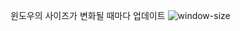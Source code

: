 
윈도우의 사이즈가 변화될 때마다 업데이트
![window-size](https://user-images.githubusercontent.com/78066837/110588281-23d41800-81b8-11eb-99f1-4b32b1de07e6.gif)
